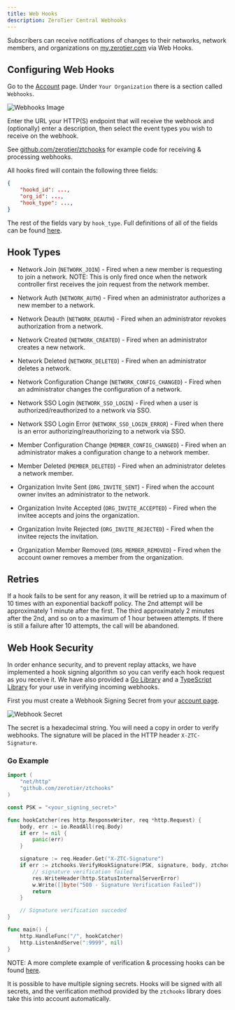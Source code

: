 ```yaml
---
title: Web Hooks
description: ZeroTier Central Webhooks
---
```


Subscribers can receive notifications of changes to their networks, network members, and organizations on [my.zerotier.com](https://my.zerotier.com) via Web Hooks.

## Configuring Web Hooks

Go to the [Account](https://my.zerotier.com/account) page.  Under `Your Organization` there is a section called `Webhooks`.

![Webhooks Image](./images/webhooks-00.png)

Enter the URL your HTTP(S) endpoint that will receive the webhook and (optionally) enter a description, then select the event types you wish to receive on the webhook.

See [github.com/zerotier/ztchooks](https://github.com/zerotier/ztchooks) for example code for receiving & processing webhooks.

All hooks fired will contain the following three fields:

```json
{
    "hookd_id": ...,
    "org_id": ...,
    "hook_type": ...,
}
```

The rest of the fields vary by `hook_type`.  Full definitions of all of the fields can be found [here](https://github.com/zerotier/ztchooks/blob/main/types.go).

## Hook Types

* Network Join (`NETWORK_JOIN`) - Fired when a new member is requesting to join a network.  NOTE: This is only fired once when the network controller first receives the join request from the network member.

* Network Auth (`NETWORK_AUTH`) - Fired when an administrator authorizes a new member to a network.

* Network Deauth (`NETWORK_DEAUTH`) - Fired when an administrator revokes authorization from a network.

* Network Created (`NETWORK_CREATED`) - Fired when an administrator creates a new network.

* Network Deleted (`NETWORK_DELETED`) - Fired when an administrator deletes a network.

* Network Configuration Change (`NETWORK_CONFIG_CHANGED`) - Fired when an administrator changes the configuration of a network.

* Network SSO Login (`NETWORK_SSO_LOGIN`) - Fired when a user is authorized/reauthorized to a network via SSO.

* Network SSO Login Error (`NETWORK_SSO_LOGIN_ERROR`) - Fired when there is an error authorizing/reauthorizing to a network via SSO.

* Member Configuration Change (`MEMBER_CONFIG_CHANGED`) - Fired when an administrator makes a configuration change to a network member.

* Member Deleted (`MEMBER_DELETED`) - Fired when an administrator deletes a network member.

* Organization Invite Sent (`ORG_INVITE_SENT`) - Fired when the account owner invites an administrator to the network.

* Organization Invite Accepted (`ORG_INVITE_ACCEPTED`) - Fired when the invitee accepts and joins the organization.

* Organization Invite Rejected (`ORG_INVITE_REJECTED`) - Fired when the invitee rejects the invitation.

* Organization Member Removed (`ORG_MEMBER_REMOVED`) - Fired when the account owner removes a member from the organization.

## Retries

If a hook fails to be sent for any reason, it will be retried up to a maximum of 10 times with an exponential backoff policy.  The 2nd attempt will be approximately 1 minute after the first.  The third approximately 2 minutes after the 2nd, and so on to a maximum of 1 hour between attempts.  If there is still a failure after 10 attempts, the call will be abandoned.

## Web Hook Security

In order enhance security, and to prevent replay attacks, we have implemented a hook signing algorithm so you can verify each hook request as you receive it.  We have also provided a [Go Library](https://github.com/zerotier/ztchooks) and a [TypeScript Library](https://github.com/zerotier/ztchooks-ts) for your use in verifying incoming webhooks.

First you must create a Webhook Signing Secret from your [account page](https://my.zerotier.com/account).

![Webhook Secret](./images/webhooks-01.png)

The secret is a hexadecimal string.  You will need a copy in order to verify webhooks.  The signature will be placed in the HTTP header `X-ZTC-Signature`.

### Go Example

```go
import (
    "net/http"
    "github.com/zerotier/ztchooks"
)

const PSK = "<your_signing_secret>"

func hookCatcher(res http.ResponseWriter, req *http.Request) {
    body, err := io.ReadAll(req.Body)
    if err != nil {
        panic(err)
    }

    signature := req.Header.Get("X-ZTC-Signature")
    if err := ztchooks.VerifyHookSignature(PSK, signature, body, ztchooks.DefaultTolerance); err != nil {
        // signature verification failed
        res.WriteHeader(http.StatusInternalServerError)
        w.Write([]byte("500 - Signature Verification Failed"))
        return
    }

    // Signature verification succeded
}

func main() {
    http.HandleFunc("/", hookCatcher)
    http.ListenAndServe(":9999", nil)
}

```

NOTE:  A more complete example of verification & processing hooks can be found [here](https://github.com/zerotier/ztchooks/blob/main/example/hook-catcher.go).

It is possible to have multiple signing secrets.  Hooks will be signed with all secrets, and the verification method provided by the `ztchooks` library does take this into account automatically.

